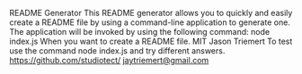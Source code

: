 README Generator
This README generator allows you to quickly and easily create a README file by using a command-line application to generate one. 
The application will be invoked by using the following command: node index.js
When you want to create a README file.
MIT
Jason Triemert
To test use the command node index.js and try different answers.
https://github.com/studiotect/
jaytriemert@gmail.com